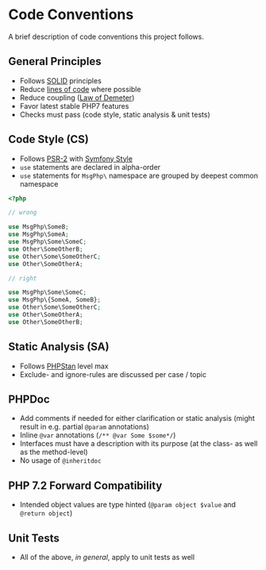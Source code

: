 # Code Conventions

A brief description of code conventions this project follows.

## General Principles

- Follows [SOLID] principles
- Reduce [lines of code] where possible
- Reduce coupling ([Law of Demeter])
- Favor latest stable PHP7 features
- Checks must pass (code style, static analysis & unit tests)

## Code Style (CS)

- Follows [PSR-2] with [Symfony Style]
- `use` statements are declared in alpha-order
- `use` statements for `MsgPhp\` namespace are grouped by deepest common namespace

```php
<?php

// wrong

use MsgPhp\SomeB;
use MsgPhp\SomeA;
use MsgPhp\Some\SomeC;
use Other\SomeOtherB;
use Other\Some\SomeOtherC;
use Other\SomeOtherA;

// right

use MsgPhp\Some\SomeC;
use MsgPhp\{SomeA, SomeB};
use Other\Some\SomeOtherC;
use Other\SomeOtherA;
use Other\SomeOtherB;
```

## Static Analysis (SA)

- Follows [PHPStan] level max
- Exclude- and ignore-rules are discussed per case / topic

## PHPDoc

- Add comments if needed for either clarification or static analysis (might result in e.g. partial `@param` annotations)
- Inline `@var` annotations (`/** @var Some $some*/`)
- Interfaces must have a description with its purpose (at the class- as well as the method-level)
- No usage of `@inheritdoc`

## PHP 7.2 Forward Compatibility

- Intended object values are type hinted (`@param object $value` and `@return object`)

## Unit Tests

- All of the above, _in general_, apply to unit tests as well

[SOLID]: https://en.wikipedia.org/wiki/SOLID_(object-oriented_design)
[lines of code]: https://en.wikipedia.org/wiki/Source_lines_of_code
[Law of Demeter]: https://en.wikipedia.org/wiki/Law_of_Demeter
[PSR-2]: https://www.php-fig.org/psr/psr-2/
[Symfony Style]: https://symfony.com/doc/master/contributing/code/standards.html
[PHPStan]: https://github.com/phpstan/phpstan
